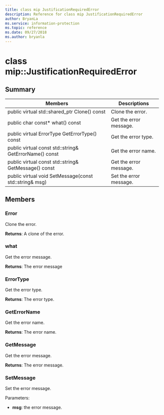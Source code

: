 ```yaml
---
title: class mip JustificationRequiredError 
description: Reference for class mip JustificationRequiredError 
author: BryanLa
ms.service: information-protection
ms.topic: reference
ms.date: 09/27/2018
ms.author: bryanla
---
```

# class mip::JustificationRequiredError 
  
## Summary
 Members                        | Descriptions                                
--------------------------------|---------------------------------------------
public virtual std::shared_ptr<Error> Clone() const  |  Clone the error.
 public char const* what() const  |  Get the error message.
 public virtual ErrorType GetErrorType() const  |  Get the error type.
 public virtual const std::string& GetErrorName() const  |  Get the error name.
 public virtual const std::string& GetMessage() const  |  Get the error message.
 public virtual void SetMessage(const std::string& msg)  |  Set the error message.
  
## Members
  
### Error
Clone the error.

  
**Returns**: A clone of the error.
  
### what
Get the error message.

  
**Returns**: The error message
  
### ErrorType
Get the error type.

  
**Returns**: The error type.
  
### GetErrorName
Get the error name.

  
**Returns**: The error name.
  
### GetMessage
Get the error message.

  
**Returns**: The error message.
  
### SetMessage
Set the error message.

Parameters:  
* **msg**: the error message.

